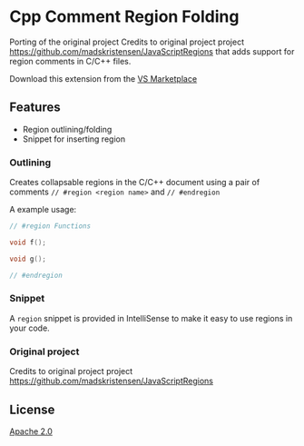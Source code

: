 # Cpp Comment Region Folding

Porting of the original project 
Credits to original project project https://github.com/madskristensen/JavaScriptRegions
that adds support for region comments in C/C++ files.

Download this extension from the [VS Marketplace]()

## Features

- Region outlining/folding
- Snippet for inserting region

### Outlining
Creates collapsable regions in the C/C++ document using a pair of comments `// #region <region name>` and `// #endregion`

A example usage:

```c++
// #region Functions

void f();

void g();

// #endregion
```

### Snippet
A `region` snippet is provided in IntelliSense to make it easy to use regions in your code.

### Original project

Credits to original project project https://github.com/madskristensen/JavaScriptRegions

## License
[Apache 2.0](LICENSE)